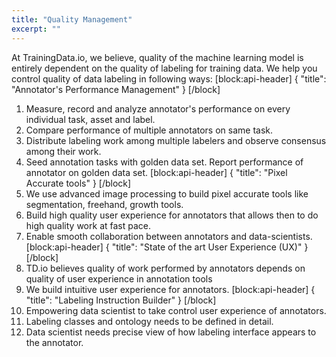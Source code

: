 ```yaml
---
title: "Quality Management"
excerpt: ""
---
```

At TrainingData.io, we believe, quality of the machine learning model is entirely dependent on the quality of labeling for training data. We help you control quality of data labeling in following ways:
[block:api-header]
{
  "title": "Annotator's Performance Management"
}
[/block]
1. Measure, record and analyze annotator's performance on every individual task, asset and label.
2. Compare performance of multiple annotators on same task.
3. Distribute labeling work among multiple labelers and observe consensus among their work.
4. Seed annotation tasks with golden data set. Report performance of annotator on golden data set.
[block:api-header]
{
  "title": "Pixel Accurate tools"
}
[/block]
1. We use advanced image processing to build pixel accurate tools like segmentation, freehand, growth tools.
2. Build high quality user experience for annotators that allows then to do high quality work at fast pace.
3. Enable smooth collaboration between annotators and data-scientists.
[block:api-header]
{
  "title": "State of the art User Experience (UX)"
}
[/block]
1. TD.io believes quality of work performed by annotators depends on quality of user experience in annotation tools
2. We build intuitive user experience for annotators.
[block:api-header]
{
  "title": "Labeling Instruction Builder"
}
[/block]
1. Empowering data scientist to take control user experience of annotators.
2. Labeling classes and ontology needs to be defined in detail.
3. Data scientist needs precise view of how labeling interface appears to the annotator.